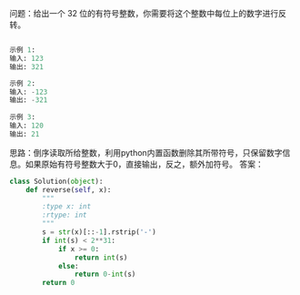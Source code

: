问题：给出一个 32 位的有符号整数，你需要将这个整数中每位上的数字进行反转。
```python

示例 1:
输入: 123
输出: 321

示例 2:
输入: -123
输出: -321
 
示例 3:
输入: 120
输出: 21
```
思路：倒序读取所给整数，利用python内置函数删除其所带符号，只保留数字信息。如果原始有符号整数大于0，直接输出，反之，额外加符号。
答案：
```python
class Solution(object):
    def reverse(self, x):
        """
        :type x: int
        :rtype: int
        """
        s = str(x)[::-1].rstrip('-')
        if int(s) < 2**31:
            if x >= 0:
                return int(s)
            else:
                return 0-int(s)
        return 0
        
```
